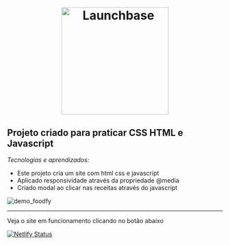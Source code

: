 <h1 align="center">
    <img alt="Launchbase" src="https://rocketseat-cdn.s3-sa-east-1.amazonaws.com/bootcamp-launchbase.png" width="250px" />
</h1>

## Projeto criado para praticar CSS HTML e Javascript 
*Tecnologias e aprendizados:*
  - Este projeto cria um site com html css e javascript
  - Aplicado responsividade através da propriedade @media 
  - Criado modal ao clicar nas receitas através do javascript

![demo_foodfy](https://user-images.githubusercontent.com/19207320/75506117-be9df200-59bb-11ea-80d7-c7c553b90542.gif)

___

Veja o site em funcionamento clicando no botão abaixo 

[![Netlify Status](https://api.netlify.com/api/v1/badges/28e5f99d-5a31-40f5-ba9b-459db2191e77/deploy-status)](https://blissful-elion-ca0dbd.netlify.com)
